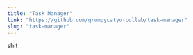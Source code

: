 ```yaml
---
title: "Task Manager"
link: "https://github.com/grumpycatyo-collab/task-manager"
slug: "task-manager"
--- 
```

shit